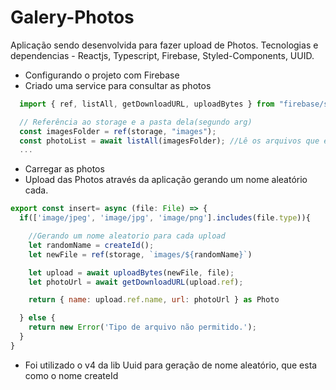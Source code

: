 # Galery-Photos

Aplicação sendo desenvolvida para fazer upload de Photos.
Tecnologias e dependencias - Reactjs, Typescript, Firebase, Styled-Components, UUID.

* Configurando o projeto com Firebase
* Criado uma service para consultar as photos
~~~~javascript
  import { ref, listAll, getDownloadURL, uploadBytes } from "firebase/storage";

  // Referência ao storage e a pasta dela(segundo arg)
  const imagesFolder = ref(storage, "images");
  const photoList = await listAll(imagesFolder); //Lê os arquivos que estão na pasta
  ...
~~~~
* Carregar as photos
* Upload das Photos através da aplicação gerando um nome aleatório cada.
~~~~javascript
export const insert= async (file: File) => {
  if(['image/jpeg', 'image/jpg', 'image/png'].includes(file.type)){

    //Gerando um nome aleatorio para cada upload
    let randomName = createId();
    let newFile = ref(storage, `images/${randomName}`)

    let upload = await uploadBytes(newFile, file);
    let photoUrl = await getDownloadURL(upload.ref);

    return { name: upload.ref.name, url: photoUrl } as Photo

  } else {
    return new Error('Tipo de arquivo não permitido.');
  }
}
~~~~
  - Foi utilizado o v4 da lib Uuid para geração de nome aleatório, que esta como o nome createId
